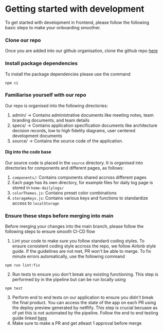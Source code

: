 # Getting started with development

To get started with development in frontend, please follow the following basic steps to make your onboarding smoother.

### Clone our repo
Once you are added into our github organisation, clone the github repo [here](https://github.com/cse110-sp21-group3/cse110-sp21-group3.git) 

### Install package dependencies
To install the package dependencies please use the command
```
npm ci
```

### Familiarise yourself with our repo

Our repo is organised into the following directories:

1. admin/ -> Contains administrative documents like meeting notes, team branding documents, and team details
2. specs/ -> Contains application specification documents like architecture decision records, low to high fidelity diagrams, user centered development documents
3. source/ -> Contains the source code of the application.

#### Dig into the code base
Our source code is placed in the `source` directory. It is organised into directories for components and different pages, as follows:
   1. `components/`: Contains components shared accross different pages
   2. Each page has its own directory, for example files for daily log page is stored in `home-dailylogs/`
   3. `colorThemes.js`: Contains preset color combinations
   4. `storageKeys.js`: Contains various keys and functions to standardize access to `localStorage`


### Ensure these steps before merging into main
Before merging your changes into the main branch, please follow the following steps to ensure smooth CI-CD flow
1. Lint your code to make sure you follow standard coding styles. To ensure consistent coding style accross the repo, we follow Airbnb style guide. If the guidelines are not met, PR won't be able to merge. To fix minute errors automatically, use the following command
```
npm run lint:fix
```
2. Run tests to ensure you don't break any existing functioning. This step is performed by in the pipeline but can be run locally using 
```
npm test
```
3. Perform end to end tests on our application to ensure you didn't break the final product. You can access the state of the app on each PR using the deploy preview generated by netflify. This step is crucial becuase as of yet this is not automated by the pipeline. Follow the end to end testing guide linked [here]()
4. Make sure to make a PR and get atleast 1 approval before merge
